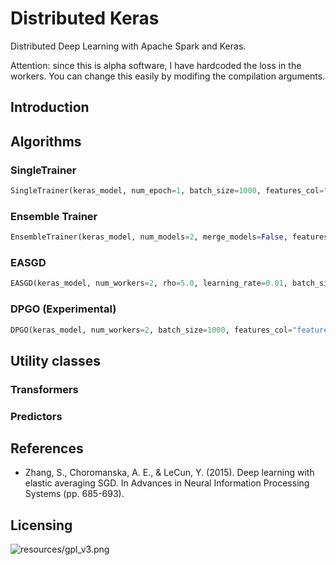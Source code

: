 # Distributed Keras

Distributed Deep Learning with Apache Spark and Keras.

Attention: since this is alpha software, I have hardcoded the loss in the workers. You can change this easily by modifing the compilation arguments.

## Introduction

## Algorithms

### SingleTrainer

```python
SingleTrainer(keras_model, num_epoch=1, batch_size=1000, features_col="features", label_col="label")
```

### Ensemble Trainer

```python
EnsembleTrainer(keras_model, num_models=2, merge_models=False, features_col="features", label_col="label")
```

### EASGD

```python
EASGD(keras_model, num_workers=2, rho=5.0, learning_rate=0.01, batch_size=1000, features_col="features", label_col="label")
```

### DPGO (Experimental)

```python
DPGO(keras_model, num_workers=2, batch_size=1000, features_col="features", label_col="label")
```

## Utility classes

### Transformers

### Predictors

## References

* Zhang, S., Choromanska, A. E., & LeCun, Y. (2015). Deep learning with elastic averaging SGD. In Advances in Neural Information Processing Systems (pp. 685-693).

## Licensing

![resources/gpl_v3.png](GPLv3)
